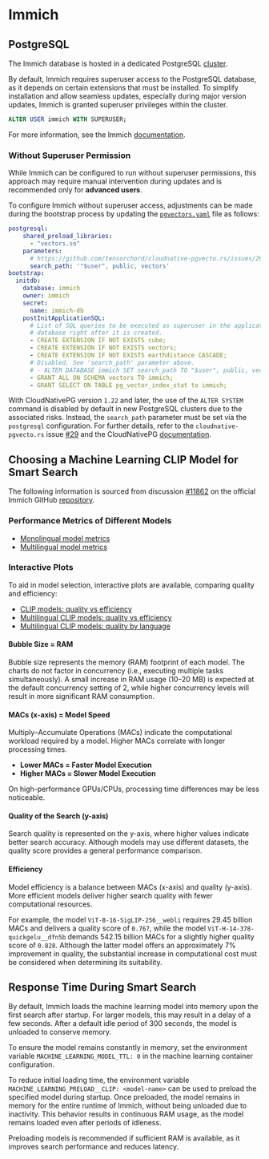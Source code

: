 # Immich

## PostgreSQL

The Immich database is hosted in a dedicated PostgreSQL [cluster](../kubernetes/apps/database/cloudnative-pg/cluster/pgvectors/pgvectors.yaml).

By default, Immich requires superuser access to the PostgreSQL database, as it depends on certain extensions that must be installed. To simplify installation and allow seamless updates, especially during major version updates, Immich is granted superuser privileges within the cluster.

```sql
ALTER USER immich WITH SUPERUSER;
```

For more information, see the Immich [documentation](https://immich.app/docs/administration/postgres-standalone).

### Without Superuser Permission

While Immich can be configured to run without superuser permissions, this approach may require manual intervention during updates and is recommended only for **advanced users**.

To configure Immich without superuser access, adjustments can be made during the bootstrap process by updating the [`pgvectors.yaml`](../kubernetes/apps/database/cloudnative-pg/cluster/pgvectors/pgvectors.yaml) file as follows:

```yaml
postgresql:
    shared_preload_libraries:
      - "vectors.so"
    parameters:
      # https://github.com/tensorchord/cloudnative-pgvecto.rs/issues/29
      search_path: '"$user", public, vectors'
bootstrap:
  initdb:
    database: immich
    owner: immich
    secret:
      name: immich-db
    postInitApplicationSQL:
      # List of SQL queries to be executed as superuser in the application
      # database right after it is created.
      - CREATE EXTENSION IF NOT EXISTS cube;
      - CREATE EXTENSION IF NOT EXISTS vectors;
      - CREATE EXTENSION IF NOT EXISTS earthdistance CASCADE;
      # Disabled. See 'search_path' parameter above.
      # - ALTER DATABASE immich SET search_path TO "$user", public, vectors;
      - GRANT ALL ON SCHEMA vectors TO immich;
      - GRANT SELECT ON TABLE pg_vector_index_stat to immich;
```

With CloudNativePG version `1.22` and later, the use of the `ALTER SYSTEM` command is disabled by default in new PostgreSQL clusters due to the associated risks. Instead, the `search_path` parameter must be set via the `postgresql` configuration. For further details, refer to the `cloudnative-pgvecto.rs` issue [#29](https://github.com/tensorchord/cloudnative-pgvecto.rs/issues/29) and the CloudNativePG [documentation](https://cloudnative-pg.io/documentation/1.22/postgresql_conf/#enabling-alter-system).

## Choosing a Machine Learning CLIP Model for Smart Search

The following information is sourced from discussion [#11862](https://github.com/immich-app/immich/discussions/11862) on the official Immich GitHub [repository](https://github.com/immich-app/immich).

### Performance Metrics of Different Models

- [Monolingual model metrics](https://github.com/mlfoundations/open_clip/blob/main/docs/openclip_retrieval_results.csv)
- [Multilingual model metrics](https://github.com/mlfoundations/open_clip/blob/main/docs/openclip_multilingual_retrieval_results.csv)

### Interactive Plots

To aid in model selection, interactive plots are available, comparing quality and efficiency:

- [CLIP models: quality vs efficiency](assets/html/clip_quality_vs_efficiency.html)
- [Multilingual CLIP models: quality vs efficiency](assets/html/multilingual_clip_quality_vs_efficiency.html)
- [Multilingual CLIP models: quality by language](assets/html/multilingual_clip_quality_by_language.html)

#### Bubble Size = RAM
Bubble size represents the memory (RAM) footprint of each model. The charts do not factor in concurrency (i.e., executing multiple tasks simultaneously). A small increase in RAM usage (10–20 MB) is expected at the default concurrency setting of 2, while higher concurrency levels will result in more significant RAM consumption.

#### MACs (x-axis) = Model Speed
Multiply–Accumulate Operations (MACs) indicate the computational workload required by a model. Higher MACs correlate with longer processing times.

- **Lower MACs = Faster Model Execution**
- **Higher MACs = Slower Model Execution**

On high-performance GPUs/CPUs, processing time differences may be less noticeable.

#### Quality of the Search (y-axis)
Search quality is represented on the y-axis, where higher values indicate better search accuracy. Although models may use different datasets, the quality score provides a general performance comparison.

#### Efficiency
Model efficiency is a balance between MACs (x-axis) and quality (y-axis). More efficient models deliver higher search quality with fewer computational resources.

For example, the model `ViT-B-16-SigLIP-256__webli` requires 29.45 billion MACs and delivers a quality score of `0.767`, while the model `ViT-H-14-378-quickgelu__dfn5b` demands 542.15 billion MACs for a slightly higher quality score of `0.828`. Although the latter model offers an approximately 7% improvement in quality, the substantial increase in computational cost must be considered when determining its suitability.

## Response Time During Smart Search

By default, Immich loads the machine learning model into memory upon the first search after startup. For larger models, this may result in a delay of a few seconds. After a default idle period of 300 seconds, the model is unloaded to conserve memory.

To ensure the model remains constantly in memory, set the environment variable `MACHINE_LEARNING_MODEL_TTL: 0` in the machine learning container configuration.

To reduce initial loading time, the environment variable `MACHINE_LEARNING_PRELOAD__CLIP: <model-name>` can be used to preload the specified model during startup. Once preloaded, the model remains in memory for the entire runtime of Immich, without being unloaded due to inactivity. This behavior results in continuous RAM usage, as the model remains loaded even after periods of idleness.

Preloading models is recommended if sufficient RAM is available, as it improves search performance and reduces latency.
